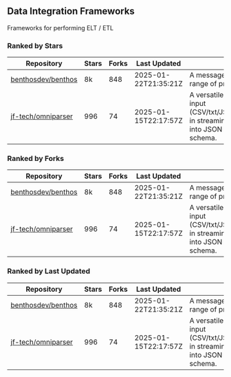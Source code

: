 ## Data Integration Frameworks

Frameworks for performing ELT / ETL

### Ranked by Stars

| Repository | Stars | Forks | Last Updated | Description | 
|------------|-------|-------|--------------|-------------|
| [benthosdev/benthos](https://github.com/benthosdev/benthos) | 8k | 848 | 2025-01-22T21:35:21Z |  A message streaming bridge between a range of protocols. |
| [jf-tech/omniparser](https://github.com/jf-tech/omniparser) | 996 | 74 | 2025-01-15T22:17:57Z |  A versatile ETL library that parses text input (CSV/txt/JSON/XML/EDI/X12/EDIFACT/etc) in streaming fashion and transforms data into JSON output using data-driven schema. |

### Ranked by Forks

| Repository | Stars | Forks | Last Updated | Description | 
|------------|-------|-------|--------------|-------------|
| [benthosdev/benthos](https://github.com/benthosdev/benthos) | 8k | 848 | 2025-01-22T21:35:21Z |  A message streaming bridge between a range of protocols. |
| [jf-tech/omniparser](https://github.com/jf-tech/omniparser) | 996 | 74 | 2025-01-15T22:17:57Z |  A versatile ETL library that parses text input (CSV/txt/JSON/XML/EDI/X12/EDIFACT/etc) in streaming fashion and transforms data into JSON output using data-driven schema. |

### Ranked by Last Updated

| Repository | Stars | Forks | Last Updated | Description | 
|------------|-------|-------|--------------|-------------|
| [benthosdev/benthos](https://github.com/benthosdev/benthos) | 8k | 848 | 2025-01-22T21:35:21Z |  A message streaming bridge between a range of protocols. |
| [jf-tech/omniparser](https://github.com/jf-tech/omniparser) | 996 | 74 | 2025-01-15T22:17:57Z |  A versatile ETL library that parses text input (CSV/txt/JSON/XML/EDI/X12/EDIFACT/etc) in streaming fashion and transforms data into JSON output using data-driven schema. |

